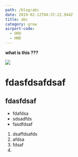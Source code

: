 ```yaml
---
path: /blog/abc
date: 2019-02-12T04:37:22.944Z
title: abc
category: grow
airport-code:
  - ORD
  - HND
---
```

**what is this ???**

![](/assets/high-on-love-s-chocolate-body-paint.jpg)

# fdasfdsafdsaf



## fdasfdsaf



* fdafdsa
* sdsadfds
* fasdfdsaf

1. dsaffdsafds
2. afdsa
3. fdsaf
4.
